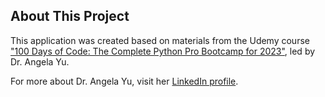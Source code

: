 ## About This Project

This application was created based on materials from the Udemy course ["100 Days of Code: The Complete Python Pro Bootcamp for 2023"](https://www.udemy.com/course/100-days-of-code/learn/lecture/17841330#overview), led by Dr. Angela Yu. 

For more about Dr. Angela Yu, visit her [LinkedIn profile](https://uk.linkedin.com/in/angela-yu1).
